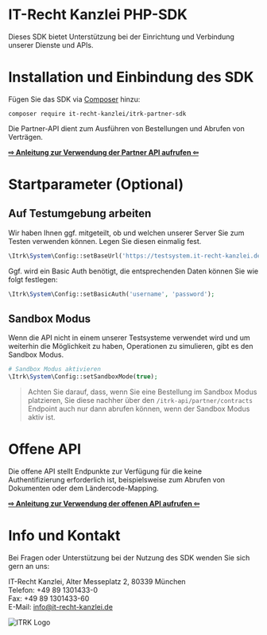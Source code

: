 # IT-Recht Kanzlei PHP-SDK

Dieses SDK bietet Unterstützung bei der Einrichtung und Verbindung unserer Dienste und APIs.

# Installation und Einbindung des SDK

Fügen Sie das SDK via [Composer](https://getcomposer.org/) hinzu:

```shell
composer require it-recht-kanzlei/itrk-partner-sdk
```

Die Partner-API dient zum Ausführen von Bestellungen und Abrufen von Verträgen.

**[⇨ Anleitung zur Verwendung der Partner API aufrufen ⇦](docs/partner-api.md)**

# Startparameter (Optional)

## Auf Testumgebung arbeiten

Wir haben Ihnen ggf. mitgeteilt, ob und welchen unserer Server Sie zum Testen verwenden können. Legen Sie diesen
einmalig fest.

```php
\Itrk\System\Config::setBaseUrl('https://testsystem.it-recht-kanzlei.de');
```

Ggf. wird ein Basic Auth benötigt, die entsprechenden Daten können Sie wie folgt festlegen:

```php
\Itrk\System\Config::setBasicAuth('username', 'password');
```

## Sandbox Modus

Wenn die API nicht in einem unserer Testsysteme verwendet wird und um weiterhin die Möglichkeit
zu haben, Operationen zu simulieren, gibt es den Sandbox Modus.

```php
# Sandbox Modus aktivieren
\Itrk\System\Config::setSandboxMode(true);
```

> Achten Sie darauf, dass, wenn Sie eine Bestellung im Sandbox Modus platzieren, Sie diese nachher über
> den `/itrk-api/partner/contracts` Endpoint auch nur dann abrufen können, wenn der Sandbox Modus aktiv ist.

# Offene API

Die offene API stellt Endpunkte zur Verfügung für die keine Authentifizierung erforderlich ist, beispielsweise zum
Abrufen von Dokumenten oder dem Ländercode-Mapping.

**[⇨ Anleitung zur Verwendung der offenen API aufrufen ⇦](docs/public-data-api.md)**

# Info und Kontakt

Bei Fragen oder Unterstützung bei der Nutzung des SDK wenden Sie sich gern an uns:

IT-Recht Kanzlei, Alter Messeplatz 2, 80339 München  
Telefon: +49 89 1301433-0  
Fax: +49 89 1301433-60  
E-Mail: [info@it-recht-kanzlei.de](mailto:info@it-recht-kanzlei.de)

![ITRK Logo](https://www.it-recht-kanzlei.de/gfx/Logos/logo.svg)
